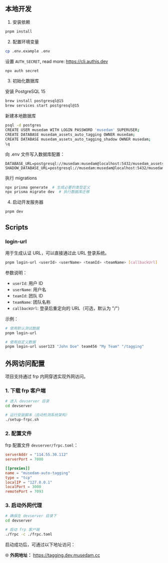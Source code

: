 ## 本地开发

1. 安装依赖

```bash
pnpm install
```

2. 配置环境变量

```bash
cp .env.example .env
```

设置 `AUTH_SECRET`, read more: https://cli.authjs.dev

```bash
npx auth secret
```

3. 初始化数据库

安装 PostgreSQL 15

```bash
brew install postgresql@15
brew services start postgresql@15
```

新建本地数据库

```bash
psql -d postgres
CREATE USER musedam WITH LOGIN PASSWORD 'musedam' SUPERUSER;
CREATE DATABASE musedam_assets_auto_tagging OWNER musedam;
CREATE DATABASE musedam_assets_auto_tagging_shadow OWNER musedam;
\q
```

向 .env 文件写入数据库配置：

```env
DATABASE_URL=postgresql://musedam:musedam@localhost:5432/musedam_assets_auto_tagging
SHADOW_DATABASE_URL=postgresql://musedam:musedam@localhost:5432/musedam_assets_auto_tagging_shadow
```

执行 migrations

```bash
npx prisma generate  # 生成必要的类型定义
npx prisma migrate dev  # 执行数据库迁移
```

4. 启动开发服务器

```bash
pnpm dev
```

## Scripts

### login-url

用于生成认证 URL，可以直接通过此 URL 登录系统。

```bash
pnpm login-url <userId> <userName> <teamId> <teamName> [callbackUrl]
```

参数说明：

- `userId`: 用户 ID
- `userName`: 用户名
- `teamId`: 团队 ID
- `teamName`: 团队名称
- `callbackUrl`: 登录后重定向的 URL（可选，默认为 "/"）

示例：

```bash
# 使用默认测试数据
pnpm login-url

# 使用自定义数据
pnpm login-url user123 "John Doe" team456 "My Team" "/tagging"
```

## 外网访问配置

项目支持通过 frp 内网穿透实现外网访问。

### 1. 下载 frp 客户端

```bash
# 进入 devserver 目录
cd devserver

# 运行安装脚本（自动检测系统架构）
./setup-frpc.sh
```

### 2. 配置文件

frp 配置文件 `devserver/frpc.toml`：

```toml
serverAddr = "114.55.30.112"
serverPort = 7000

[[proxies]]
name = "musedam-auto-tagging"
type = "tcp"
localIP = "127.0.0.1"
localPort = 3000
remotePort = 7093
```

### 3. 启动外网代理

```bash
# 确保在 devserver 目录下
cd devserver

# 启动 frp 客户端
./frpc -c ./frpc.toml
```

启动成功后，可通过以下地址访问：

🌐 **外网地址：** https://tagging.dev.musedam.cc
